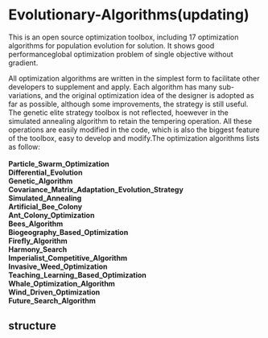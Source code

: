 # Evolutionary-Algorithms(updating)
This is an open source optimization toolbox, including 17 optimization algorithms for population evolution for solution. It shows good performanceglobal optimization problem of single objective without gradient.

 All optimization algorithms are written in the simplest form to facilitate other developers to supplement and apply. Each algorithm has many sub-variations, and the original optimization idea of the designer is adopted as far as possible, although some improvements, the strategy is still useful. The genetic elite strategy toolbox is not reflected, hoewever in the simulated annealing algorithm to retain the tempering operation. All these operations are easily modified in the code, which is also the biggest feature of the toolbox, easy to develop and modify.The optimization algorithms lists as follow:
 <br>
 <br>
     **Particle_Swarm_Optimization** <br>
     **Differential_Evolution**<br>
     **Genetic_Algorithm**<br>
     **Covariance_Matrix_Adaptation_Evolution_Strategy**<br>
     **Simulated_Annealing**<br>
     **Artificial_Bee_Colony**<br>
     **Ant_Colony_Optimization**<br>
     **Bees_Algorithm**<br>
     **Biogeography_Based_Optimization**<br>
     **Firefly_Algorithm**<br>
     **Harmony_Search**<br>
     **Imperialist_Competitive_Algorithm**<br>
     **Invasive_Weed_Optimization**<br>
     **Teaching_Learning_Based_Optimization**<br>
     **Whale_Optimization_Algorithm**<br>
     **Wind_Driven_Optimization**<br>
     **Future_Search_Algorithm**<br>
     
## structure
 
 

